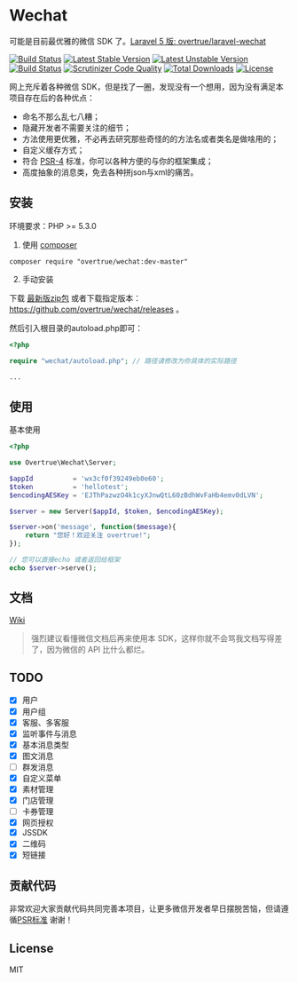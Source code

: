 # Wechat

可能是目前最优雅的微信 SDK 了。[Laravel 5 版: overtrue/laravel-wechat](https://github.com/overtrue/laravel-wechat)

[![Build Status](https://travis-ci.org/overtrue/wechat.svg?branch=master)](https://travis-ci.org/overtrue/wechat)
[![Latest Stable Version](https://poser.pugx.org/overtrue/wechat/v/stable.svg)](https://packagist.org/packages/overtrue/wechat)
[![Latest Unstable Version](https://poser.pugx.org/overtrue/wechat/v/unstable.svg)](https://packagist.org/packages/overtrue/wechat)
[![Build Status](https://scrutinizer-ci.com/g/overtrue/wechat/badges/build.png?b=master)](https://scrutinizer-ci.com/g/overtrue/wechat/build-status/master)
[![Scrutinizer Code Quality](https://scrutinizer-ci.com/g/overtrue/wechat/badges/quality-score.png?b=master)](https://scrutinizer-ci.com/g/overtrue/wechat/?branch=master)
[![Total Downloads](https://poser.pugx.org/overtrue/wechat/downloads)](https://packagist.org/packages/overtrue/wechat)
[![License](https://poser.pugx.org/overtrue/wechat/license)](https://packagist.org/packages/overtrue/wechat)

网上充斥着各种微信 SDK，但是找了一圈，发现没有一个想用，因为没有满足本项目存在后的各种优点：

 - 命名不那么乱七八糟；
 - 隐藏开发者不需要关注的细节；
 - 方法使用更优雅，不必再去研究那些奇怪的的方法名或者类名是做啥用的；
 - 自定义缓存方式；
 - 符合 [PSR-4](https://github.com/php-fig/fig-standards/blob/master/accepted/PSR-4-autoloader.md) 标准，你可以各种方便的与你的框架集成；
 - 高度抽象的消息类，免去各种拼json与xml的痛苦。

## 安装

环境要求：PHP >= 5.3.0

1. 使用 [composer](https://getcomposer.org/)

  ```shell
  composer require "overtrue/wechat:dev-master"
  ```

2. 手动安装

  下载 [最新版zip包](https://github.com/overtrue/wechat/archive/master.zip)  或者下载指定版本：https://github.com/overtrue/wechat/releases 。

  然后引入根目录的autoload.php即可：

  ```php
  <?php

  require "wechat/autoload.php"; // 路径请修改为你具体的实际路径

  ...
  ```

## 使用

基本使用

```php
<?php

use Overtrue\Wechat\Server;

$appId          = 'wx3cf0f39249eb0e60';
$token          = 'hellotest';
$encodingAESKey = 'EJThPazwzO4k1cyXJnwQtL60zBdhWvFaHb4emv0dLVN';

$server = new Server($appId, $token, $encodingAESKey);

$server->on('message', function($message){
    return "您好！欢迎关注 overtrue!";
});

// 您可以直接echo 或者返回给框架
echo $server->serve();
```

## 文档

[Wiki](https://github.com/overtrue/wechat/wiki)

> 强烈建议看懂微信文档后再来使用本 SDK，这样你就不会骂我文档写得差了，因为微信的 API 比什么都烂。

## TODO

- [x] 用户
- [x] 用户组
- [x] 客服、多客服
- [x] 监听事件与消息
- [x] 基本消息类型
- [x] 图文消息
- [ ] 群发消息
- [x] 自定义菜单
- [x] 素材管理
- [x] 门店管理
- [ ] 卡券管理
- [x] 网页授权
- [x] JSSDK
- [x] 二维码
- [x] 短链接

## 贡献代码

非常欢迎大家贡献代码共同完善本项目，让更多微信开发者早日摆脱苦恼，但请遵循[PSR标准](https://github.com/php-fig/fig-standards/blob/master/accepted/) 谢谢！

## License

MIT
